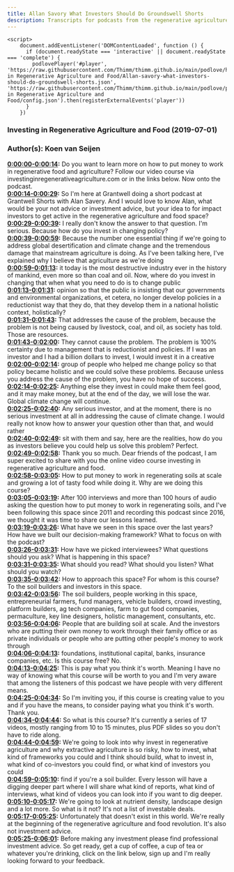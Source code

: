```yaml
---
title: Allan Savory What Investors Should Do Groundswell Shorts
description: Transcripts for podcasts from the regenerative agriculture space. Search and find episodes and timestamps.
---
```


<script src="https://cdn.podlove.org/web-player/embed.js"></script>
    <script>
        document.addEventListener('DOMContentLoaded', function () {
          if (document.readyState === 'interactive' || document.readyState === 'complete') {
            podlovePlayer('#player', 'https://raw.githubusercontent.com/Thimm/thimm.github.io/main/podlove/https://raw.githubusercontent.com/Thimm/thimm.github.io/main/podlove/podlove/Investing in Regenerative Agriculture and Food/Allan-savory-what-investors-should-do-groundswell-shorts.json', 'https://raw.githubusercontent.com/Thimm/thimm.github.io/main/podlove/podlove/Investing in Regenerative Agriculture and Food/config.json').then(registerExternalEvents('player'))
          }
        })
  </script>

### Investing in Regenerative Agriculture and Food  (2019-07-01)  
### Author(s): Koen van Seijen  

**[0:00:00-0:00:14](https://investinginregenerativeagriculture.com/2019/07/01/allan-savory/#t=0:00:00):**  Do you want to learn more on how to put money to work in regenerative food and agriculture?  Follow our video course via investinginregenerativeagriculture.com or in the links below.  Now onto the podcast.  
**[0:00:14-0:00:29](https://investinginregenerativeagriculture.com/2019/07/01/allan-savory/#t=0:00:14):**  So I'm here at Grantwell doing a short podcast at Grantwell Shorts with Alan Savery.  And I would love to know Alan, what would be your not advice or investment advice, but  your idea to for impact investors to get active in the regenerative agriculture and food space?  
**[0:00:29-0:00:39](https://investinginregenerativeagriculture.com/2019/07/01/allan-savory/#t=0:00:29):**  I really don't know the answer to that question.  I'm serious.  Because how do you invest in changing policy?  
**[0:00:39-0:00:59](https://investinginregenerativeagriculture.com/2019/07/01/allan-savory/#t=0:00:39):**  Because the number one essential thing if we're going to address global desertification  and climate change and the tremendous damage that mainstream agriculture is doing.  As I've been talking here, I've explained why I believe that agriculture as we're doing  
**[0:00:59-0:01:13](https://investinginregenerativeagriculture.com/2019/07/01/allan-savory/#t=0:00:59):**  it today is the most destructive industry ever in the history of mankind, even more  so than coal and oil.  Now, where do you invest in changing that when what you need to do is to change public  
**[0:01:13-0:01:31](https://investinginregenerativeagriculture.com/2019/07/01/allan-savory/#t=0:01:13):**  opinion so that the public is insisting that our governments and environmental organizations,  et cetera, no longer develop policies in a reductionist way that they do, that they develop  them in a national holistic context, holistically?  
**[0:01:31-0:01:43](https://investinginregenerativeagriculture.com/2019/07/01/allan-savory/#t=0:01:31):**  That addresses the cause of the problem, because the problem is not being caused by livestock,  coal, and oil, as society has told.  Those are resources.  
**[0:01:43-0:02:00](https://investinginregenerativeagriculture.com/2019/07/01/allan-savory/#t=0:01:43):**  They cannot cause the problem.  The problem is 100% certainty due to management that is reductionist and policies.  If I was an investor and I had a billion dollars to invest, I would invest it in a creative  
**[0:02:00-0:02:14](https://investinginregenerativeagriculture.com/2019/07/01/allan-savory/#t=0:02:00):**  group of people who helped me change policy so that policy became holistic and we could  solve these problems.  Because unless you address the cause of the problem, you have no hope of success.  
**[0:02:14-0:02:25](https://investinginregenerativeagriculture.com/2019/07/01/allan-savory/#t=0:02:14):**  Anything else they invest in could make them feel good, and it may make money, but at the  end of the day, we will lose the war.  Global climate change will continue.  
**[0:02:25-0:02:40](https://investinginregenerativeagriculture.com/2019/07/01/allan-savory/#t=0:02:25):**  Any serious investor, and at the moment, there is no serious investment at all in addressing  the cause of climate change.  I would really not know how to answer your question other than that, and would rather  
**[0:02:40-0:02:49](https://investinginregenerativeagriculture.com/2019/07/01/allan-savory/#t=0:02:40):**  sit with them and say, here are the realities, how do you as investors believe you could  help us solve this problem?  Perfect.  
**[0:02:49-0:02:58](https://investinginregenerativeagriculture.com/2019/07/01/allan-savory/#t=0:02:49):**  Thank you so much.  Dear friends of the podcast, I am super excited to share with you the online video course  investing in regenerative agriculture and food.  
**[0:02:58-0:03:05](https://investinginregenerativeagriculture.com/2019/07/01/allan-savory/#t=0:02:58):**  How to put money to work in regenerating soils at scale and growing a lot of tasty food while  doing it.  Why are we doing this course?  
**[0:03:05-0:03:19](https://investinginregenerativeagriculture.com/2019/07/01/allan-savory/#t=0:03:05):**  After 100 interviews and more than 100 hours of audio asking the question how to put money  to work in regenerating soils, and I've been following this space since 2011 and recording  this podcast since 2016, we thought it was time to share our lessons learned.  
**[0:03:19-0:03:26](https://investinginregenerativeagriculture.com/2019/07/01/allan-savory/#t=0:03:19):**  What have we seen in this space over the last years?  How have we built our decision-making framework?  What to focus on with the podcast?  
**[0:03:26-0:03:31](https://investinginregenerativeagriculture.com/2019/07/01/allan-savory/#t=0:03:26):**  How have we picked interviewees?  What questions should you ask?  What is happening in this space?  
**[0:03:31-0:03:35](https://investinginregenerativeagriculture.com/2019/07/01/allan-savory/#t=0:03:31):**  What should you read?  What should you listen?  What should you watch?  
**[0:03:35-0:03:42](https://investinginregenerativeagriculture.com/2019/07/01/allan-savory/#t=0:03:35):**  How to approach this space?  For whom is this course?  To the soil builders and investors in this space.  
**[0:03:42-0:03:56](https://investinginregenerativeagriculture.com/2019/07/01/allan-savory/#t=0:03:42):**  The soil builders, people working in this space, entrepreneurial farmers, fund managers,  vehicle builders, crowd investing, platform builders, ag tech companies, farm to gut food  companies, permaculture, key line designers, holistic management, consultants, etc.  
**[0:03:56-0:04:06](https://investinginregenerativeagriculture.com/2019/07/01/allan-savory/#t=0:03:56):**  People that are building soil at scale.  And the investors who are putting their own money to work through their family office  or as private individuals or people who are putting other people's money to work through  
**[0:04:06-0:04:13](https://investinginregenerativeagriculture.com/2019/07/01/allan-savory/#t=0:04:06):**  foundations, institutional capital, banks, insurance companies, etc.  Is this course free?  No.  
**[0:04:13-0:04:25](https://investinginregenerativeagriculture.com/2019/07/01/allan-savory/#t=0:04:13):**  This is pay what you think it's worth.  Meaning I have no way of knowing what this course will be worth to you and I'm very aware  that among the listeners of this podcast we have people with very different means.  
**[0:04:25-0:04:34](https://investinginregenerativeagriculture.com/2019/07/01/allan-savory/#t=0:04:25):**  So I'm inviting you, if this course is creating value to you and if you have the means, to  consider paying what you think it's worth.  Thank you.  
**[0:04:34-0:04:44](https://investinginregenerativeagriculture.com/2019/07/01/allan-savory/#t=0:04:34):**  So what is this course?  It's currently a series of 17 videos, mostly ranging from 10 to 15 minutes, plus PDF slides  so you don't have to ride along.  
**[0:04:44-0:04:59](https://investinginregenerativeagriculture.com/2019/07/01/allan-savory/#t=0:04:44):**  We're going to look into why invest in regenerative agriculture and why extractive agriculture  is so risky, how to invest, what kind of frameworks you could and I think should build, what to  invest in, what kind of co-investors you could find, or what kind of investors you could  
**[0:04:59-0:05:10](https://investinginregenerativeagriculture.com/2019/07/01/allan-savory/#t=0:04:59):**  find if you're a soil builder.  Every lesson will have a digging deeper part where I will share what kind of reports, what  kind of interviews, what kind of videos you can look into if you want to dig deeper.  
**[0:05:10-0:05:17](https://investinginregenerativeagriculture.com/2019/07/01/allan-savory/#t=0:05:10):**  We're going to look at nutrient density, landscape design and a lot more.  So what is it not?  It's not a list of investable deals.  
**[0:05:17-0:05:25](https://investinginregenerativeagriculture.com/2019/07/01/allan-savory/#t=0:05:17):**  Unfortunately that doesn't exist in this world.  We're really at the beginning of the regenerative agriculture and food revolution.  It's also not investment advice.  
**[0:05:25-0:06:01](https://investinginregenerativeagriculture.com/2019/07/01/allan-savory/#t=0:05:25):**  Before making any investment please find professional investment advice.  So get ready, get a cup of coffee, a cup of tea or whatever you're drinking, click on  the link below, sign up and I'm really looking forward to your feedback.  
